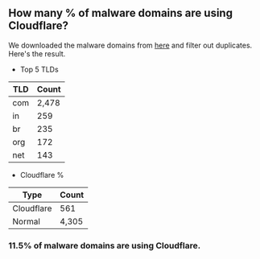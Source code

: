 ## How many % of malware domains are using Cloudflare?


We downloaded the malware domains from [here](https://urlhaus.abuse.ch) and filter out duplicates.
Here's the result.


[//]: # (start replacement)


- Top 5 TLDs

| TLD | Count |
| --- | --- |
| com | 2,478 |
| in | 259 |
| br | 235 |
| org | 172 |
| net | 143 |


- Cloudflare %

| Type | Count |
| --- | --- |
| Cloudflare | 561 |
| Normal | 4,305 |


### 11.5% of malware domains are using Cloudflare.